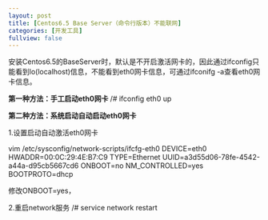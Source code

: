 ```yaml
---
layout: post
title: [Centos6.5 Base Server（命令行版本）不能联网]
categories: [开发工具]
fullview: false
---
```

安装Centos6.5的BaseServer时，默认是不开启激活网卡的，因此通过ifconfig只能看到lo(localhost)信息，不能看到eth0网卡信息，可通过ifconifg -a查看eth0网卡信息。

**第一种方法：手工启动eth0网卡**
/# ifconfig eth0 up

**第二种方法：系统启动自动启动eth0网卡**

1.设置启动自动激活eth0网卡

vim /etc/sysconfig/network-scripts/ifcfg-eth0
DEVICE=eth0 HWADDR=00:0C:29:4E:B7:C9 TYPE=Ethernet UUID=a3d55d06-78fe-4542-a44a-d95cb5667cd6 ONBOOT=no NM_CONTROLLED=yes BOOTPROTO=dhcp

修改ONBOOT=yes，

2.重启network服务
/# service network restart
